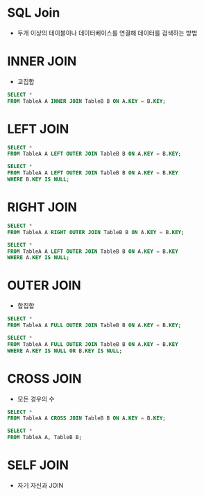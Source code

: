 # SQL Join
* 두개 이상의 테이블이나 데이터베이스를 연결해 데이터를 검색하는 방법

# INNER JOIN
* 교집합

```sql
SELECT *
FROM TableA A INNER JOIN TableB B ON A.KEY = B.KEY;
```

# LEFT JOIN
```sql
SELECT *
FROM TableA A LEFT OUTER JOIN TableB B ON A.KEY = B.KEY;
```
```sql
SELECT *
FROM TableA A LEFT OUTER JOIN TableB B ON A.KEY = B.KEY
WHERE B.KEY IS NULL;
```
# RIGHT JOIN
```sql
SELECT *
FROM TableA A RIGHT OUTER JOIN TableB B ON A.KEY = B.KEY;
```

```sql
SELECT *
FROM TableA A LEFT OUTER JOIN TableB B ON A.KEY = B.KEY
WHERE A.KEY IS NULL;
```
# OUTER JOIN
* 합집합
```sql
SELECT *
FROM TableA A FULL OUTER JOIN TableB B ON A.KEY = B.KEY;
```

```sql
SELECT *
FROM TableA A FULL OUTER JOIN TableB B ON A.KEY = B.KEY
WHERE A.KEY IS NULL OR B.KEY IS NULL;
```

# CROSS JOIN
* 모든 경우의 수
```sql
SELECT *
FROM TableA A CROSS JOIN TableB B ON A.KEY = B.KEY;
```

```sql
SELECT *
FROM TableA A, TableB B;
```

# SELF JOIN
* 자기 자신과 JOIN
